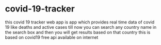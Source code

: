 # covid-19-tracker
this covid 19 tracker web app is app which provides real time data of covid 19 like deaths and active cases till now
you can search any country name in the search box and then you will get results based on that country
this is based on covid19 free api available on internet
